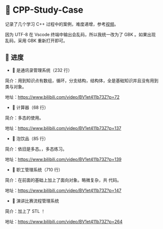 # 🔮 CPP-Study-Case

记录了几个学习 C++ 过程中的案例，难度递增，参考[视频](https://www.bilibili.com/video/BV1et411b73Z)。

因为 UTF-8 在 Vscode 终端中输出会乱码，所以我统一改为了 GBK 。如果出现乱码，采用 GBK 重新打开即可。

## 🤖 进度

* 🧿 是通讯录管理系统（232 行）

简介：用到知识点有数组，循环，分支结构，结构体，全是基础知识并且没有用到类与对象。

地址：https://www.bilibili.com/video/BV1et411b73Z?p=72

* 🧿 计算器（68 行）

简介：多态的使用。

地址：https://www.bilibili.com/video/BV1et411b73Z?p=137

* 🧿 泡饮品（85 行）

简介：依旧是多态。，多态练习。

地址：https://www.bilibili.com/video/BV1et411b73Z?p=139

* 🧿 职工管理系统（710 行）

简介：在前面的基础上加上了面向对象。略微复杂，共  代码。

地址：https://www.bilibili.com/video/BV1et411b73Z?p=147

* 🧿 演讲比赛流程管理系统

简介：加上了 STL ！

地址：https://www.bilibili.com/video/BV1et411b73Z?p=264
